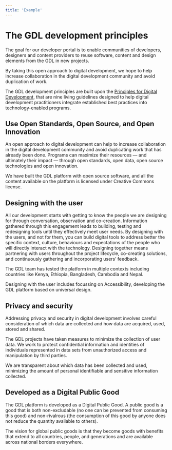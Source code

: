 ```yaml
---
title: 'Example'
---
```


<content>


# The GDL development principles

The goal for our developer portal is to enable communities of developers, designers and content providers to reuse software, content and design elements from the GDL in new projects.

By taking this open approach to digital development, we hope to help increase collaboration in the digital development community and avoid duplication of work.

The GDL development principles are built upon the [Principles for Digital Development](https://digitalprinciples.org/), that are nine living guidelines designed to help digital development practitioners integrate established best practices into technology-enabled programs.

## Use Open Standards, Open Source, and Open Innovation

An open approach to digital development can help to increase collaboration in the digital development community and avoid duplicating work that has already been done. Programs can maximize their resources — and ultimately their impact — through open standards, open data, open source technologies and open innovation.

We have built the GDL platform with open source software, and all the content available on the platform is licensed under Creative Commons license.

## Designing with the user

All our development starts with getting to know the people we are designing for through conversation, observation and co-creation. Information gathered through this engagement leads to building, testing and redesigning tools until they effectively meet user needs. By designing with the users, and not for them, you can build digital tools to address better the specific context, culture, behaviours and expectations of the people who will directly interact with the technology. Designing together means partnering with users throughout the project lifecycle, co-creating solutions, and continuously gathering and incorporating users’ feedback.

The GDL team has tested the platform in multiple contexts including countries like Kenya, Ethiopia, Bangladesh, Cambodia and Nepal.

Designing with the user includes focussing on Accessibility, developing the GDL platform based on universal design.

## Privacy and security

Addressing privacy and security in digital development involves careful consideration of which data are collected and how data are acquired, used, stored and shared.

The GDL projects have taken measures to minimize the collection of user data. We work to protect confidential information and identities of individuals represented in data sets from unauthorized access and manipulation by third parties.

We are transparent about which data has been collected and used, minimizing the amount of personal identifiable and sensitive information collected.

## Developed as a Digital Public Good
The GDL platform is developed as a Digital Public Good. A public good is a good that is both non-excludable (no one can be prevented from consuming this good) and non-rivalrous (the consumption of this good by anyone does not reduce the quantity available to others).

The vision for global public goods is that they become goods with benefits that extend to all countries, people, and generations and are available across national borders everywhere.

<backbutton />

<content>
